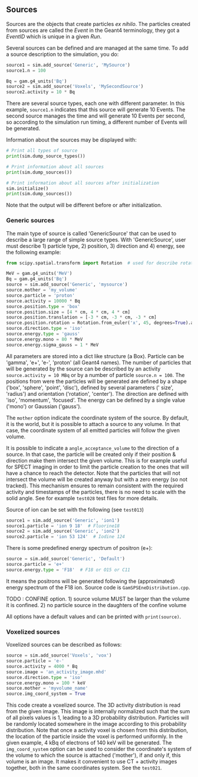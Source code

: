 ## Sources

Sources are the objects that create particles *ex nihilo*. The particles created from sources are called the *Event* in
the Geant4 terminology, they got a *EventID* which is unique in a given *Run*.

Several sources can be defined and are managed at the same time. To add a source description to the simulation, you do:

```python
source1 = sim.add_source('Generic', 'MySource')
source1.n = 100

Bq = gam.g4_units('Bq')
source2 = sim.add_source('Voxels', 'MySecondSource')
source2.activity = 10 * Bq
```

There are several source types, each one with different parameter. In this example, `source1.n` indicates that
this source will generate 10 Events. The second source manages the time and will generate 10 Events per second, so
according to the simulation run timing, a different number of Events will be generated.

Information about the sources may be displayed with:

```python
# Print all types of source
print(sim.dump_source_types())

# Print information about all sources
print(sim.dump_sources())

# Print information about all sources after initialization
sim.initialize()
print(sim.dump_sources())
```

Note that the output will be different before or after initialization.

### Generic sources

The main type of source is called 'GenericSource' that can be used to describe a large range of simple source types.
With 'GenericSource', user must describe 1) particle type, 2) position, 3) direction and 4) energy, see the following
example:

```python
from scipy.spatial.transform import Rotation  # used for describe rotation matrix

MeV = gam.g4_units('MeV')
Bq = gam.g4_units('Bq')
source = sim.add_source('Generic', 'mysource')
source.mother = 'my_volume'
source.particle = 'proton'
source.activity = 10000 * Bq
source.position.type = 'box'
source.position.size = [4 * cm, 4 * cm, 4 * cm]
source.position.translation = [-3 * cm, -3 * cm, -3 * cm]
source.position.rotation = Rotation.from_euler('x', 45, degrees=True).as_matrix()
source.direction.type = 'iso'
source.energy.type = 'gauss'
source.energy.mono = 80 * MeV
source.energy.sigma_gauss = 1 * MeV
```

All parameters are stored into a dict like structure (a Box). Particle can be 'gamma', 'e+', 'e-', 'proton' (all Geant4
names). The number of particles that will be generated by the source can be described by an activity
`source.activity = 10 MBq` or by a number of particle `source.n = 100`. The positions from were the
particles will be generated are defined by a shape ('box', 'sphere', 'point', 'disc'), defined by several parameters ('
size', 'radius') and orientation ('rotation', 'center'). The direction are defined with 'iso', 'momentum', 'focused'.
The energy can be defined by a single value ('mono') or Gaussian ('gauss').

The `mother` option indicate the coordinate system of the source. By default, it is the world, but it is possible
to attach a source to any volume. In that case, the coordinate system of all emitted particles will follow the given
volume.

It is possible to indicate a `angle_acceptance_volume` to the direction of a source. In that case, the particle
will be created only if their position & direction make them intersect the given volume. This is for example useful for
SPECT imaging in order to limit the particle creation to the ones that will have a chance to reach the detector. Note
that the particles that will not intersect the volume will be created anyway but with a zero energy (so not tracked).
This mechanism ensures to remain consistent with the required activity and timestamps of the particles, there is no need
to scale with the solid angle. See for example `test028` test files for more details.

Source of ion can be set with the following (see `test013`)

```python
source1 = sim.add_source('Generic', 'ion1')
source1.particle = 'ion 9 18'  # Fluorine18
source2 = sim.add_source('Generic', 'ion2')
source2.particle = 'ion 53 124'  # Iodine 124
```

There is some predefined energy spectrum of positron (e+):

```python
source = sim.add_source('Generic', 'Default')
source.particle = 'e+'
source.energy.type = 'F18'  # F18 or O15 or C11
```

It means the positrons will be generated following the (approximated) energy spectrum of the F18 ion. Source code is
`GamSPSEneDistribution.cpp`.

TODO : CONFINE option. 1) source volume MUST be larger than the volume it is confined. 
2) no particle source in the daughters of the confine volume

All options have a default values and can be printed with `print(source)`.

### Voxelized sources

Voxelized sources can be described as follows:

```python
source = sim.add_source('Voxels', 'vox')
source.particle = 'e-'
source.activity = 4000 * Bq
source.image = 'an_activity_image.mhd'
source.direction.type = 'iso'
source.energy.mono = 100 * keV
source.mother = 'myvolume_name'
source.img_coord_system = True
```

This code create a voxelized source. The 3D activity distribution is read from the given image. This image is internally
normalized such that the sum of all pixels values is 1, leading to a 3D probability distribution. Particles will be
randomly located somewhere in the image according to this probability distribution. Note that once a activity voxel is
chosen from this distribution, the location of the particle inside the voxel is performed uniformly. In the given
example, 4 kBq of electrons of 140 keV will be generated. The `img_coord_system` option can be used to consider
the coordinate's system of the volume to which the source is attached ('mother'), if and only if, this volume is an
image. It makes it convenient to use CT + activity images together, both in the same coordinates system. See the
`test021`.
